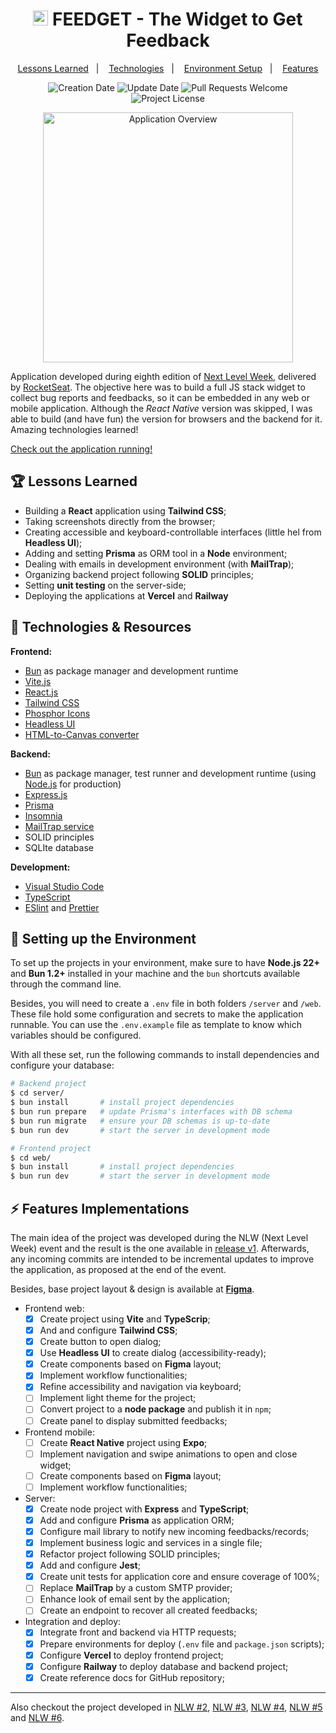 <h1 title="Move.It" align="center">
  <img src="https://user-images.githubusercontent.com/44725817/212798957-efac4cb1-c290-451b-bf8e-1c633b44f4b5.png" width="24px" alt="Logo icon for Feedget" />
  FEEDGET - The Widget to Get Feedback
</h1>

<p align="center">
  <a href="#trophy-lessons-learned">Lessons Learned</a>&nbsp;&nbsp;&nbsp;|&nbsp;&nbsp;&nbsp;
  <a href="#rocket-technologies--resources">Technologies</a>&nbsp;&nbsp;&nbsp;|&nbsp;&nbsp;&nbsp;
  <a href="#hammer-setting-up-the-environment">Environment Setup</a>&nbsp;&nbsp;&nbsp;|&nbsp;&nbsp;&nbsp;
  <a href="#zap-features-implementations">Features</a>
</p>

<p align="center">
  <img src="https://img.shields.io/static/v1?labelColor=000000&color=8257e6&label=created%20at&message=may%202022" alt="Creation Date" />

  <img src="https://img.shields.io/github/last-commit/juliolmuller/feedget?label=updated%20at&labelColor=000000&color=8257e6" alt="Update Date" />

  <img src="https://img.shields.io/static/v1?labelColor=000000&color=8257e6&label=PRs&message=welcome" alt="Pull Requests Welcome" />

  <img src="https://img.shields.io/github/license/juliolmuller/feedget?labelColor=000000&color=8257e6" alt="Project License" />
</p>

<p align="center">
  <img src="https://user-images.githubusercontent.com/44725817/212799323-b9c7c6d4-c60a-436f-8d64-ebeea38ca821.gif" alt="Application Overview" width="400">
</p>

Application developed during eighth edition of [Next Level Week](https://nextlevelweek.com/), delivered by [RocketSeat](https://rocketseat.com.br/). The objective here was to build a full JS stack widget to collect bug reports and feedbacks, so it can be embedded in any web or mobile application. Although the _React Native_ version was skipped, I was able to build (and have fun) the version for browsers and the backend for it. Amazing technologies learned!

[Check out the application running!](https://jlm-feedget.vercel.app/)

## :trophy: Lessons Learned

- Building a **React** application using **Tailwind CSS**;
- Taking screenshots directly from the browser;
- Creating accessible and keyboard-controllable interfaces (little hel from **Headless UI**);
- Adding and setting **Prisma** as ORM tool in a **Node** environment;
- Dealing with emails in development environment (with **MailTrap**);
- Organizing backend project following **SOLID** principles;
- Setting **unit testing** on the server-side;
- Deploying the applications at **Vercel** and **Railway**

## :rocket: Technologies & Resources

**Frontend:**
- [Bun](https://bun.sh/) as package manager and development runtime
- [Vite.js](https://vitejs.dev/)
- [React.js](https://reactjs.org)
- [Tailwind CSS](https://tailwindcss.com/)
- [Phosphor Icons](https://phosphoricons.com/)
- [Headless UI](https://headlessui.dev/)
- [HTML-to-Canvas converter](https://yorickshan.github.io/html2canvas-pro/)

**Backend:**
- [Bun](https://bun.sh/) as package manager, test runner and development runtime (using [Node.js](https://nodejs.org/en/) for production)
- [Express.js](https://expressjs.com/)
- [Prisma](https://www.prisma.io/)
- [Insomnia](https://insomnia.rest/)
- [MailTrap service](https://mailtrap.io/)
- SOLID principles
- SQLIte database

**Development:**
- [Visual Studio Code](https://code.visualstudio.com/)
- [TypeScript](https://www.typescriptlang.org/)
- [ESlint](https://eslint.org/) and [Prettier](https://prettier.io/)

## :hammer: Setting up the Environment

To set up the projects in your environment, make sure to have **Node.js 22+** and **Bun 1.2+** installed in your machine and the `bun` shortcuts available through the command line.

Besides, you will need to create a `.env` file in both folders `/server` and `/web`. These file hold some configuration and secrets to make the application runnable. You can use the `.env.example` file as template to know which variables should be configured.

With all these set, run the following commands to install dependencies and configure your database:

```bash
# Backend project
$ cd server/
$ bun install       # install project dependencies
$ bun run prepare   # update Prisma's interfaces with DB schema
$ bun run migrate   # ensure your DB schemas is up-to-date
$ bun run dev       # start the server in development mode

# Frontend project
$ cd web/
$ bun install       # install project dependencies
$ bun run dev       # start the server in development mode
```

## :zap: Features Implementations

The main idea of the project was developed during the NLW (Next Level Week) event and the result is the one available in [release v1](https://github.com/juliolmuller/feedget/releases/tag/v1.0.0). Afterwards, any incoming commits are intended to be incremental updates to improve the application, as proposed at the end of the event.

Besides, base project layout & design is available at **[Figma](https://www.figma.com/file/AsyJFfGRy4RbYPfBVYvE5q/Feedback-Widget)**.

- Frontend web:
  - [x] Create project using **Vite** and **TypeScrip**;
  - [x] And and configure **Tailwind CSS**;
  - [x] Create button to open dialog;
  - [x] Use **Headless UI** to create dialog (accessibility-ready);
  - [x] Create components based on **Figma** layout;
  - [x] Implement workflow functionalities;
  - [x] Refine accessibility and navigation via keyboard;
  - [ ] Implement light theme for the project;
  - [ ] Convert project to a **node package** and publish it in `npm`;
  - [ ] Create panel to display submitted feedbacks;
- Frontend mobile:
  - [ ] Create **React Native** project using **Expo**;
  - [ ] Implement navigation and swipe animations to open and close widget;
  - [ ] Create components based on **Figma** layout;
  - [ ] Implement workflow functionalities;
- Server:
  - [x] Create node project with **Express** and **TypeScript**;
  - [x] Add and configure **Prisma** as application ORM;
  - [x] Configure mail library to notify new incoming feedbacks/records;
  - [x] Implement business logic and services in a single file;
  - [x] Refactor project following SOLID principles;
  - [x] Add and configure **Jest**;
  - [x] Create unit tests for application core and ensure coverage of 100%;
  - [ ] Replace **MailTrap** by a custom SMTP provider;
  - [ ] Enhance look of email sent by the application;
  - [ ] Create an endpoint to recover all created feedbacks;
- Integration and deploy:
  - [x] Integrate front and backend via HTTP requests;
  - [x] Prepare environments for deploy (`.env` file and `package.json` scripts);
  - [x] Configure **Vercel** to deploy frontend project;
  - [x] Configure **Railway** to deploy database and backend project;
  - [x] Create reference docs for GitHub repository;

---

Also checkout the project developed in [NLW #2](https://github.com/juliolmuller/proffy), [NLW #3](https://github.com/juliolmuller/happy), [NLW #4](https://github.com/juliolmuller/move.it), [NLW #5](https://github.com/juliolmuller/podcastr) and [NLW #6](https://github.com/juliolmuller/letmeask).
